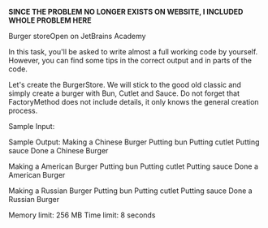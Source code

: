******SINCE THE PROBLEM NO LONGER EXISTS ON WEBSITE, I INCLUDED WHOLE PROBLEM HERE******

Burger storeOpen on JetBrains Academy

In this task, you'll be asked to write almost a full working code by yourself. However, you can find some tips in the correct output and in parts of the code.

Let's create the BurgerStore. We will stick to the good old classic and simply create a burger with Bun, Cutlet and Sauce. Do not forget that FactoryMethod does not include details, it only knows the general creation process.


Sample Input:

Sample Output:
Making a Chinese Burger
Putting bun
Putting cutlet
Putting sauce
Done a Chinese Burger

Making a American Burger
Putting bun
Putting cutlet
Putting sauce
Done a American Burger

Making a Russian Burger
Putting bun
Putting cutlet
Putting sauce
Done a Russian Burger


Memory limit: 256 MB
Time limit: 8 seconds

